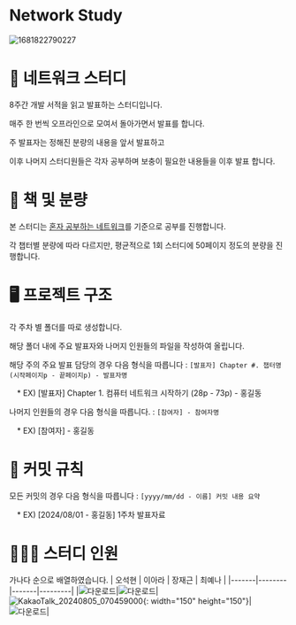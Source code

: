 # Network Study
![1681822790227](https://github.com/user-attachments/assets/b47d4db1-f97f-4a7e-9b2b-1590b848284f)

# 📖 네트워크 스터디

8주간 개발 서적을 읽고 발표하는 스터디입니다.

매주 한 번씩 오프라인으로 모여서 돌아가면서 발표를 합니다.

주 발표자는 정해진 분량의 내용을 앞서 발표하고

이후 나머지 스터디원들은 각자 공부하며 보충이 필요한 내용들을 이후 발표 합니다. 

  
# 🔖 책 및 분량

본 스터디는 [혼자 공부하는 네트워크](https://product.kyobobook.co.kr/detail/S000212911507)를 기준으로 공부를 진행합니다.

각 챕터별 분량에 따라 다르지만, 평균적으로 1회 스터디에 50페이지 정도의 분량을 진행합니다.

# 🖥 프로젝트 구조 
각 주차 별 폴더를 따로 생성합니다.

해당 폴더 내에 주요 발표자와 나머지 인원들의 파일을 작성하여 올립니다.

해당 주의 주요 발표 담당의 경우 다음 형식을 따릅니다 : `[발표자] Chapter #. 챕터명 (시작페이지p - 끝페이지p) - 발표자명`

&emsp;* EX) [발표자] Chapter 1. 컴퓨터 네트워크 시작하기 (28p - 73p) - 홍길동

나머지 인원들의 경우 다음 형식을 따릅니다. : `[참여자] - 참여자명`

&emsp;* EX) [참여자] - 홍길동

# 🧩 커밋 규칙
모든 커밋의 경우 다음 형식을 따릅니다 : `[yyyy/mm/dd - 이름] 커밋 내용 요약`

&emsp;* EX) [2024/08/01 - 홍길동] 1주차 발표자료

# 🧑‍🤝‍🧑 스터디 인원
가나다 순으로 배열하였습니다.
| 오석현 | 이아라 | 장재근 | 최예나 |
|-------|--------|-------|---------|
|![다운로드](https://github.com/user-attachments/assets/755728fa-016c-4ab4-8b05-0866d29ef572)|![다운로드](https://github.com/user-attachments/assets/755728fa-016c-4ab4-8b05-0866d29ef572)|![KakaoTalk_20240805_070459000](https://github.com/user-attachments/assets/191e139e-c34e-4ca0-a9bc-fe586f31bcc3){: width="150" height="150"}|![다운로드](https://github.com/user-attachments/assets/755728fa-016c-4ab4-8b05-0866d29ef572)|


